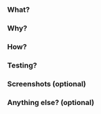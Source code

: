 ### What?


### Why?


### How?


### Testing?


### Screenshots (optional)


### Anything else? (optional)